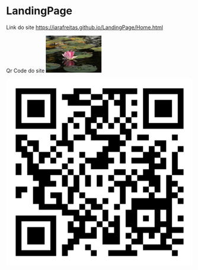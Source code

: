 # LandingPage
 
 Link do site https://iarafreitas.github.io/LandingPage/Home.html

 

Qr Code do site
<img src="img/Logo.jpg" width="150px" alt="QrCode">

<img src="img/QrCode.png">

